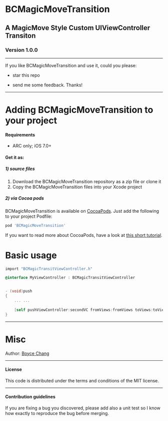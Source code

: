 BCMagicMoveTransition
=====================

## A MagicMove Style Custom UIViewController Transiton

### Version 1.0.0


---
If you like BCMagicMoveTransition and use it, could you please:

 * star this repo 

 * send me some feedback. Thanks!


------------------------------------
Adding BCMagicMoveTransition to your project
====================================

#### Requirements

* ARC only; iOS 7.0+

#### Get it as: 
##### 1) source files

1. Download the BCMagicMoveTransition repository as a zip file or clone it
2. Copy the BCMagicMoveTransition files into your Xcode project

##### 2) via Cocoa pods

BCMagicMoveTransition is available on [CocoaPods](http://cocoapods.org). Just add the following to your project Podfile:

```ruby
pod 'BCMagicMoveTransition'
```

If you want to read more about CocoaPods, have a look at [this short tutorial](http://www.raywenderlich.com/12139/introduction-to-cocoapods).


Basic usage
====================================
```objective-c
import "BCMagicTransitViewController.h"

@interface MyViewController : BCMagicTransitViewController


- (void)push
{
    ... ...
    
    [self pushViewController:secondVC fromViews:fromViews toViews:toViews duration:0.3];
}

```

-------

Misc
=======

Author: [Boyce Chang](http://www.boycechang.com)

-------
#### License
This code is distributed under the terms and conditions of the MIT license. 

-------
#### Contribution guidelines

If you are fixing a bug you discovered, please add also a unit test so I know how exactly to reproduce the bug before merging.

